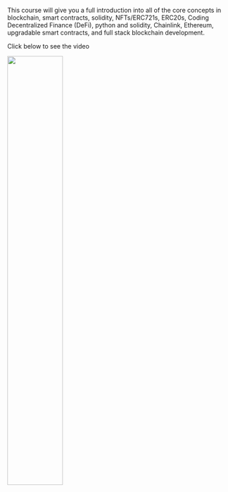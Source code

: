 This course will give you a full introduction into all of the core concepts in blockchain, smart contracts, solidity, NFTs/ERC721s, ERC20s, Coding Decentralized Finance (DeFi), python and solidity, Chainlink, Ethereum, upgradable smart contracts, and full stack blockchain development. 

Click below to see the video
<!--iframe width="800" height="400" src="https://www.youtube.com/embed/M576WGiDBdQ" title="YouTube video player" frameborder="0" allow="accelerometer; autoplay; clipboard-write; encrypted-media; gyroscope; picture-in-picture" allowfullscreen></iframe>-->

[<img src="https://i.ytimg.com/vi/M576WGiDBdQ/maxresdefault.jpg" width="50%">](https://www.youtube.com/watch?v=M576WGiDBdQ "Solidity, Blockchain course")
